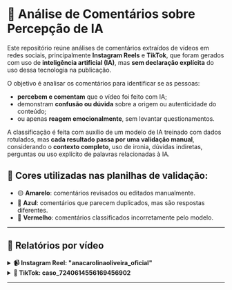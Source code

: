 <!-- @format -->

# 🤖 Análise de Comentários sobre Percepção de IA

Este repositório reúne análises de comentários extraídos de vídeos em redes sociais, principalmente **Instagram Reels** e **TikTok**, que foram gerados com uso de **inteligência artificial (IA)**, mas **sem declaração explícita** do uso dessa tecnologia na publicação.

O objetivo é analisar os comentários para identificar se as pessoas:

- **percebem e comentam** que o vídeo foi feito com IA;
- demonstram **confusão ou dúvida** sobre a origem ou autenticidade do conteúdo;
- ou apenas **reagem emocionalmente**, sem levantar questionamentos.

A classificação é feita com auxílio de um modelo de IA treinado com dados rotulados, mas **cada resultado passa por uma validação manual**, considerando o **contexto completo**, uso de ironia, dúvidas indiretas, perguntas ou uso explícito de palavras relacionadas à IA.

## 🎨 Cores utilizadas nas planilhas de validação:

- 🟡 **Amarelo**: comentários revisados ou editados manualmente.
- 🔵 **Azul**: comentários que parecem duplicados, mas são respostas diferentes.
- 🔴 **Vermelho**: comentários classificados incorretamente pelo modelo.

---

## 📄 Relatórios por vídeo

<details>
<summary><strong>📹 Instagram Reel: "anacarolinaoliveira_oficial"</strong></summary>

🔗 [Ver planilha no Google Sheets](https://docs.google.com/spreadsheets/d/1oTaldjGE5te8fyH5MkR2v5AjYPX7XoA4Q9Hc8nV8qPo/edit?usp=sharing)

- `sim`: **8** classificados

  - **6 válidos**
  - **1 duplicado** (resposta da mesma pessoa)
  - **1 falso negativo** (comentário com "IA" não identificado corretamente)

- `confuso`: **16** classificados

  - **4 corretos**
    - **1 editado manualmente**

- `não`: **1.876** comentários
  - Classificados corretamente com base em expressões emocionais ou ausência de referência à IA

📊 Total de comentários: **1.900**

</details>

<details>
<summary><strong>🎵 TikTok: caso_7240614556169456902</strong></summary>

🔗 [Ver planilha no Google Sheets](https://docs.google.com/spreadsheets/d/1egurMf4t5c4FVfiXgB-kkwm-H-cPP5NtED1danDBBFQ/edit?usp=sharing)

- `sim`: **2** classificados

  - **1 válido**

- `confuso`: **2** classificados

  - **0 válidos**

- `não`: **166** comentários válidos

📊 Total de comentários: **171**

</details>

---
